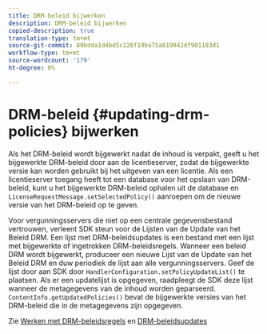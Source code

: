 ```yaml
---
title: DRM-beleid bijwerken
description: DRM-beleid bijwerken
copied-description: true
translation-type: tm+mt
source-git-commit: 89bdda1d4bd5c126f19ba75a819942df901183d1
workflow-type: tm+mt
source-wordcount: '179'
ht-degree: 0%

---
```



# DRM-beleid {#updating-drm-policies} bijwerken

Als het DRM-beleid wordt bijgewerkt nadat de inhoud is verpakt, geeft u het bijgewerkte DRM-beleid door aan de licentieserver, zodat de bijgewerkte versie kan worden gebruikt bij het uitgeven van een licentie. Als een licentieserver toegang heeft tot een database voor het opslaan van DRM-beleid, kunt u het bijgewerkte DRM-beleid ophalen uit de database en `LicenseRequestMessage.setSelectedPolicy()` aanroepen om de nieuwe versie van het DRM-beleid op te geven.

Voor vergunningsservers die niet op een centrale gegevensbestand vertrouwen, verleent SDK steun voor de Lijsten van de Update van het Beleid DRM. Een lijst met DRM-beleidsupdates is een bestand met een lijst met bijgewerkte of ingetrokken DRM-beleidsregels. Wanneer een beleid DRM wordt bijgewerkt, produceer een nieuwe Lijst van de Update van het Beleid DRM en duw periodiek de lijst aan alle vergunningsservers. Geef de lijst door aan SDK door `HandlerConfiguration.setPolicyUpdateList()` te plaatsen. Als er een updatelijst is opgegeven, raadpleegt de SDK deze lijst wanneer de metagegevens van de inhoud worden geparseerd. `ContentInfo.getUpdatedPolicies()` bevat de bijgewerkte versies van het DRM-beleid die in de metagegevens zijn opgegeven.

Zie [Werken met DRM-beleidsregels](../../../protecting-content/working-policies-overview/working-with-policies.md) en [DRM-beleidsupdates](../../../protecting-content/working-policies-overview/policy-update-lists/working-with-policy-update-lists.md)